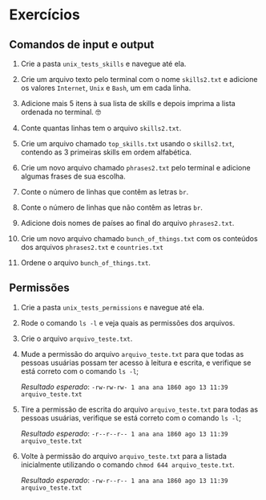# Exercícios

## Comandos de input e output

1. Crie a pasta `unix_tests_skills` e navegue até ela.

2. Crie um arquivo texto pelo terminal com o nome `skills2.txt` e adicione os valores `Internet`, `Unix` e `Bash`, um em cada linha.

3. Adicione mais 5 itens à sua lista de skills e depois imprima a lista ordenada no terminal. 🤓

4. Conte quantas linhas tem o arquivo `skills2.txt`.

5. Crie um arquivo chamado `top_skills.txt` usando o `skills2.txt`, contendo as 3 primeiras skills em ordem alfabética.

6. Crie um novo arquivo chamado `phrases2.txt` pelo terminal e adicione algumas frases de sua escolha.

7. Conte o número de linhas que contêm as letras `br`.

8. Conte o número de linhas que não contêm as letras `br`.

9. Adicione dois nomes de países ao final do arquivo `phrases2.txt`.

10. Crie um novo arquivo chamado `bunch_of_things.txt` com os conteúdos dos arquivos `phrases2.txt` e `countries.txt`

11. Ordene o arquivo `bunch_of_things.txt`.


## Permissões

1. Crie a pasta `unix_tests_permissions` e navegue até ela.

2. Rode o comando `ls -l` e veja quais as permissões dos arquivos.

3. Crie o arquivo `arquivo_teste.txt`.

4. Mude a permissão do arquivo `arquivo_teste.txt` para que todas as pessoas usuárias possam ter acesso à leitura e escrita, e verifique se está correto com o comando `ls -l`;

    *Resultado esperado*: `-rw-rw-rw- 1 ana ana 1860 ago 13 11:39 arquivo_teste.txt`

5. Tire a permissão de escrita do arquivo `arquivo_teste.txt` para todas as pessoas usuárias, verifique se está correto com o comando `ls -l`;
 
    *Resultado esperado*: `-r--r--r-- 1 ana ana 1860 ago 13 11:39 arquivo_teste.txt`

6. Volte à permissão do arquivo `arquivo_teste.txt` para a listada inicialmente utilizando o comando `chmod 644 arquivo_teste.txt`.

    *Resultado esperado*: `-rw-r--r-- 1 ana ana 1860 ago 13 11:39 arquivo_teste.txt`